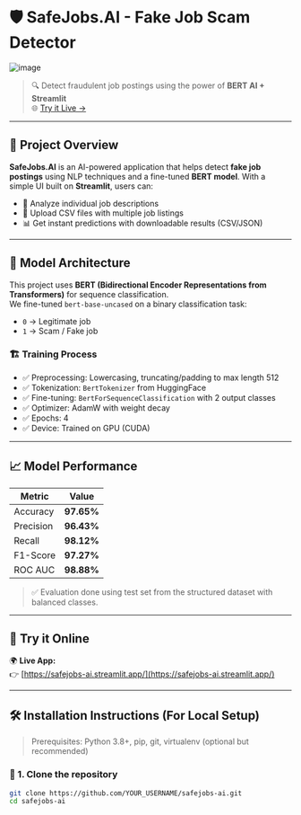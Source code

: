 # 🛡️ SafeJobs.AI - Fake Job Scam Detector

![image](https://github.com/user-attachments/assets/bf5064a1-f848-4fc8-aecc-f00dbf1a8f6d)


> 🔍 Detect fraudulent job postings using the power of **BERT AI + Streamlit**  
> 🌐 [Try it Live →](https://safejobs-ai.streamlit.app/)

---

## 📌 Project Overview

**SafeJobs.AI** is an AI-powered application that helps detect **fake job postings** using NLP techniques and a fine-tuned **BERT model**. With a simple UI built on **Streamlit**, users can:

- 📝 Analyze individual job descriptions
- 📄 Upload CSV files with multiple job listings
- 📊 Get instant predictions with downloadable results (CSV/JSON)

---

## 🧠 Model Architecture

This project uses **BERT (Bidirectional Encoder Representations from Transformers)** for sequence classification.  
We fine-tuned `bert-base-uncased` on a binary classification task:  
- `0` → Legitimate job  
- `1` → Scam / Fake job

### 🏗️ Training Process
- ✅ Preprocessing: Lowercasing, truncating/padding to max length 512
- ✅ Tokenization: `BertTokenizer` from HuggingFace
- ✅ Fine-tuning: `BertForSequenceClassification` with 2 output classes
- ✅ Optimizer: AdamW with weight decay
- ✅ Epochs: 4  
- ✅ Device: Trained on GPU (CUDA)

---

## 📈 Model Performance

| Metric       | Value    |
|--------------|----------|
| Accuracy     | **97.65%** |
| Precision    | **96.43%** |
| Recall       | **98.12%** |
| F1-Score     | **97.27%** |
| ROC AUC      | **98.88%** |

> ✅ Evaluation done using test set from the structured dataset with balanced classes.

---

## 🚀 Try it Online

🌍 **Live App:**  
👉 [https://safejobs-ai.streamlit.app/](https://safejobs-ai.streamlit.app/)

---

## 🛠️ Installation Instructions (For Local Setup)

> Prerequisites: Python 3.8+, pip, git, virtualenv (optional but recommended)

### 📁 1. Clone the repository

```bash
git clone https://github.com/YOUR_USERNAME/safejobs-ai.git
cd safejobs-ai
